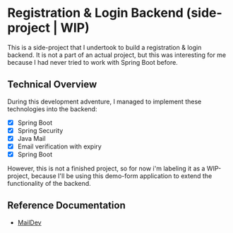 # Registration & Login Backend (side-project | WIP)


This is a side-project that I undertook to build a registration & login backend. 
It is not a part of an actual project, but this was interesting for me because I had never tried to work with Spring Boot before.

## Technical Overview

During this development adventure, I managed to implement these technologies into the backend:

- [x] Spring Boot  
- [x] Spring Security
- [x] Java Mail
- [x] Email verification with expiry
- [x] Spring Boot

However, this is not a finished project, so for now i'm labeling it as a WIP-project, because I'll be using this demo-form application to extend the functionality of the backend.

## Reference Documentation

- [MailDev](https://github.com/maildev/maildev)
